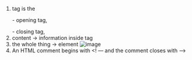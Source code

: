 1. tag is the <p> - opening tag, </p> - closing tag,
2. content -> information inside tag
3. the whole thing -> element
![image](https://github.com/user-attachments/assets/bf2d471a-300b-4d56-97ef-a4a560692c81)
4. An HTML comment begins with <! –– and the comment closes with ––>
